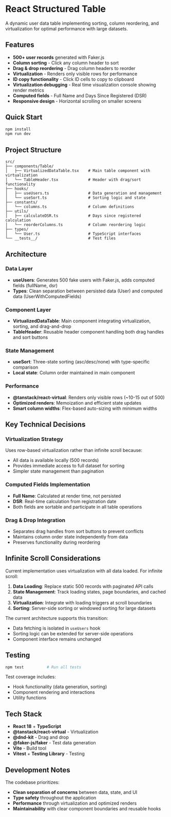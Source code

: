 # React Structured Table

A dynamic user data table implementing sorting, column reordering, and virtualization for optimal performance with large datasets.

## Features

- **500+ user records** generated with Faker.js
- **Column sorting** - Click any column header to sort
- **Drag & drop reordering** - Drag column headers to reorder
- **Virtualization** - Renders only visible rows for performance
- **ID copy functionality** - Click ID cells to copy to clipboard
- **Virtualization debugging** - Real time visualization console showing render metrics
- **Computed fields** - Full Name and Days Since Registered (DSR)
- **Responsive design** - Horizontal scrolling on smaller screens

## Quick Start

```bash
npm install
npm run dev
```

## Project Structure

```
src/
├── components/Table/
│   ├── VirtualizedDataTable.tsx    # Main table component with virtualization
│   └── TableHeader.tsx             # Header with drag/sort functionality
├── hooks/
│   ├── useUsers.ts                 # Data generation and management
│   └── useSort.ts                  # Sorting logic and state
├── constants/
│   └── columns.ts                  # Column definitions
├── utils/
│   ├── calculateDSR.ts             # Days since registered calculation
│   └── reorderColumns.ts           # Column reordering logic
├── types/
│   └── User.ts                     # TypeScript interfaces
└── __tests__/                      # Test files
```

## Architecture

### Data Layer

- **useUsers**: Generates 500 fake users with Faker.js, adds computed fields (fullName, dsr)
- **Types**: Clean separation between persisted data (User) and computed data (UserWithComputedFields)

### Component Layer

- **VirtualizedDataTable**: Main component integrating virtualization, sorting, and drag-and-drop
- **TableHeader**: Reusable header component handling both drag handles and sort buttons

### State Management

- **useSort**: Three-state sorting (asc/desc/none) with type-specific comparison
- **Local state**: Column order maintained in main component

### Performance

- **@tanstack/react-virtual**: Renders only visible rows (~10-15 out of 500)
- **Optimized renders**: Memoization and efficient state updates
- **Smart column widths**: Flex-based auto-sizing with minimum widths

## Key Technical Decisions

### Virtualization Strategy

Uses row-based virtualization rather than infinite scroll because:

- All data is available locally (500 records)
- Provides immediate access to full dataset for sorting
- Simpler state management than pagination

### Computed Fields Implementation

- **Full Name**: Calculated at render time, not persisted
- **DSR**: Real-time calculation from registration date
- Both fields are sortable and participate in all table operations

### Drag & Drop Integration

- Separates drag handles from sort buttons to prevent conflicts
- Maintains column order state independently from data
- Preserves functionality during reordering

## Infinite Scroll Considerations

Current implementation uses virtualization with all data loaded. For infinite scroll:

1. **Data Loading**: Replace static 500 records with paginated API calls
2. **State Management**: Track loading states, page boundaries, and cached data
3. **Virtualization**: Integrate with loading triggers at scroll boundaries
4. **Sorting**: Server-side sorting or windowed sorting for large datasets

The current architecture supports this transition:

- Data fetching is isolated in `useUsers` hook
- Sorting logic can be extended for server-side operations
- Component interface remains unchanged

## Testing

```bash
npm test          # Run all tests
```

Test coverage includes:

- Hook functionality (data generation, sorting)
- Component rendering and interactions
- Utility functions

## Tech Stack

- **React 18** + **TypeScript**
- **@tanstack/react-virtual** - Virtualization
- **@dnd-kit** - Drag and drop
- **@faker-js/faker** - Test data generation
- **Vite** - Build tool
- **Vitest** + **Testing Library** - Testing

## Development Notes

The codebase prioritizes:

- **Clean separation of concerns** between data, state, and UI
- **Type safety** throughout the application
- **Performance** through virtualization and optimized renders
- **Maintainability** with clear component boundaries and reusable hooks
